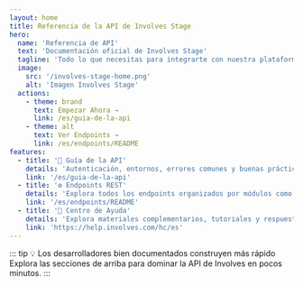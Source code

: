 ```yaml
---
layout: home
title: Referencia de la API de Involves Stage
hero:
  name: 'Referencia de API'
  text: 'Documentación oficial de Involves Stage'
  tagline: 'Todo lo que necesitas para integrarte con nuestra plataforma de trade marketing.'
  image:
    src: '/involves-stage-home.png'
    alt: 'Imagen Involves Stage'
  actions:
    - theme: brand
      text: Empezar Ahora →
      link: /es/guia-de-la-api
    - theme: alt
      text: Ver Endpoints →
      link: /es/endpoints/README
features:
  - title: '📘 Guía de la API'
    details: 'Autenticación, entornos, errores comunes y buenas prácticas para comenzar con seguridad.'
    link: '/es/guia-de-la-api'
  - title: '⚙️ Endpoints REST'
    details: 'Explora todos los endpoints organizados por módulos como Colaborador, Producto, PDV y otros.'
    link: '/es/endpoints/README'
  - title: '🧠 Centro de Ayuda'
    details: 'Explora materiales complementarios, tutoriales y respuestas a preguntas frecuentes sobre el uso de Involves Stage.'
    link: 'https://help.involves.com/hc/es'
---
```


::: tip 💡 Los desarrolladores bien documentados construyen más rápido
Explora las secciones de arriba para dominar la API de Involves en pocos minutos.
:::

<style scoped>
/* 📸 Estilo personalizado de la imagen del Hero */
.VPHomeHero .image-container img {
  max-width: 720px;
  width: 100%;
  height: auto;
  object-fit: contain;
  margin: 0 auto;
  transition: transform 0.3s ease;
}

.VPHomeHero .image-container img:hover {
  transform: scale(1.04);
}

@media (max-width: 1024px) {
  .VPHomeHero .image-container img {
    max-width: 600px;
  }
}

@media (max-width: 768px) {
  .VPHomeHero .image-container img {
    max-width: 380px;
  }
}
</style>
